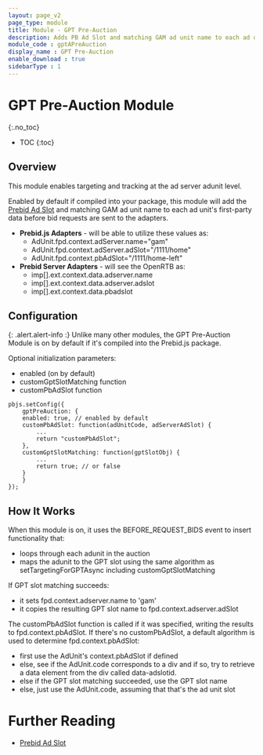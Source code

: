 ```yaml
---
layout: page_v2
page_type: module
title: Module - GPT Pre-Auction
description: Adds PB Ad Slot and matching GAM ad unit name to each ad unit's first-party data before bid requests are sent to the adapters
module_code : gptAPreAuction
display_name : GPT Pre-Auction
enable_download : true
sidebarType : 1
---
```


# GPT Pre-Auction Module
{:.no_toc}

* TOC
{:toc}

## Overview

This module enables targeting and tracking at the ad server adunit level.

Enabled by default if compiled into your package, this module will add the [Prebid Ad Slot](/features/pbAdSlot.html) and matching GAM ad unit name to each ad unit's first-party data before bid requests are sent to the adapters.

* **Prebid.js Adapters** - will be able to utilize these values as:
    * AdUnit.fpd.context.adServer.name="gam"
    * AdUnit.fpd.context.adServer.adSlot="/1111/home"
    * AdUnit.fpd.context.pbAdSlot="/1111/home-left"
* **Prebid Server Adapters** - will see the OpenRTB as:
    * imp[].ext.context.data.adserver.name
    * imp[].ext.context.data.adserver.adslot
    * imp[].ext.context.data.pbadslot

## Configuration

{: .alert.alert-info :}
Unlike many other modules, the GPT Pre-Auction Module is on by default if it's compiled
into the Prebid.js package.

Optional initialization parameters:

- enabled (on by default)
- customGptSlotMatching function
- customPbAdSlot function

```
pbjs.setConfig({
    gptPreAuction: {
	enabled: true, // enabled by default
	customPbAdSlot: function(adUnitCode, adServerAdSlot) {
		...
		return "customPbAdSlot";
	},
	customGptSlotMatching: function(gptSlotObj) {
		...
		return true; // or false
	}
    }
});
```

## How It Works

When this module is on, it uses the BEFORE_REQUEST_BIDS event to insert functionality that:

- loops through each adunit in the auction
- maps the adunit to the GPT slot using the same algorithm as setTargetingForGPTAsync including customGptSlotMatching

If GPT slot matching succeeds:

- it sets fpd.context.adserver.name to 'gam'
- it copies the resulting GPT slot name to fpd.context.adserver.adSlot

The customPbAdSlot function is called if it was specified, writing the results to fpd.context.pbAdSlot.
If there's no customPbAdSlot, a default algorithm is used to determine fpd.context.pbAdSlot:

- first use the AdUnit's context.pbAdSlot if defined
- else, see if the AdUnit.code corresponds to a div and if so, try to retrieve a data element from the div called data-adslotid.
- else if the GPT slot matching succeeded, use the GPT slot name
- else, just use the AdUnit.code, assuming that that's the ad unit slot

# Further Reading
- [Prebid Ad Slot](/features/pbAdSlot.html)
